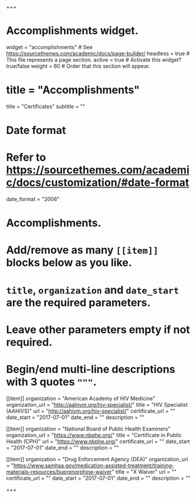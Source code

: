 +++
# Accomplishments widget.
widget = "accomplishments"  # See https://sourcethemes.com/academic/docs/page-builder/
headless = true  # This file represents a page section.
active = true  # Activate this widget? true/false
weight = 60  # Order that this section will appear.

# title = "Accomplish&shy;ments"
title = "Certificates"
subtitle = ""

# Date format
#   Refer to https://sourcethemes.com/academic/docs/customization/#date-format
date_format = "2006"

# Accomplishments.
#   Add/remove as many `[[item]]` blocks below as you like.
#   `title`, `organization` and `date_start` are the required parameters.
#   Leave other parameters empty if not required.
#   Begin/end multi-line descriptions with 3 quotes `"""`.

[[item]]
  organization = "American Academy of HIV Medicine"
  organization_url = "http://aahivm.org/hiv-specialist/"
  title = "HIV Specialist (AAHIVS)"
  url = "http://aahivm.org/hiv-specialist/"
  certificate_url = ""
  date_start = "2017-07-01"
  date_end = ""
  description = ""

[[item]]
  organization = "National Board of Public Health Examiners"
  organization_url = "https://www.nbphe.org/"
  title = "Certificate in Public Health (CPH)"
  url = "https://www.nbphe.org/"
  certificate_url = ""
  date_start = "2017-07-01"
  date_end = ""
  description = ""
  
[[item]]
  organization = "Drug Enforcement Agency (DEA)"
  organization_url = "https://www.samhsa.gov/medication-assisted-treatment/training-materials-resources/buprenorphine-waiver"
  title = "X Waiver"
  url = ""
  certificate_url = ""
  date_start = "2017-07-01"
  date_end = ""
  description = ""

+++
